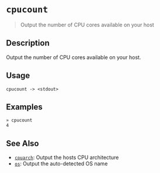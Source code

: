 # `cpucount`

> Output the number of CPU cores available on your host

## Description

Output the number of CPU cores available on your host.

## Usage

```
cpucount -> <stdout>
```

## Examples

```
» cpucount
4
```

## See Also

* [`cpuarch`](../commands/cpuarch.md):
  Output the hosts CPU architecture
* [`os`](../commands/os.md):
  Output the auto-detected OS name